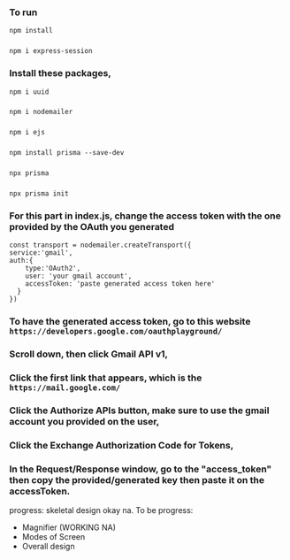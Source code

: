 ### To run
```npm install```
###
```npm i express-session```

### Install these packages,
``` npm i uuid ```
###
``` npm i nodemailer ```
###
``` npm i ejs ```
### 
```npm install prisma --save-dev```
###
```npx prisma```
###
```npx prisma init```

### For this part in index.js, change the access token with the one provided by the OAuth you generated
    const transport = nodemailer.createTransport({
    service:'gmail',
    auth:{
        type:'OAuth2',
        user: 'your gmail account',
        accessToken: 'paste generated access token here'
      }
    })
### To have the generated access token, go to this website ``` https://developers.google.com/oauthplayground/ ```
### Scroll down, then click Gmail API v1,
### Click the first link that appears, which is the ``` https://mail.google.com/ ```
### Click the Authorize APIs button, make sure to use the gmail account you provided on the user, 
### Click the Exchange Authorization Code for Tokens,
### In the Request/Response window, go to the "access_token" then copy the provided/generated key then paste it on the accessToken.

progress: skeletal design okay na.
To be progress:
- Magnifier (WORKING NA)
- Modes of Screen
- Overall design
